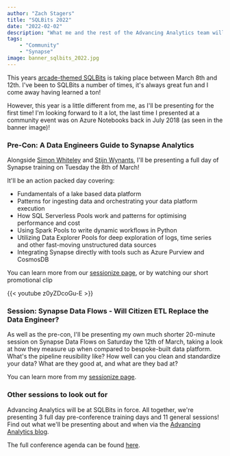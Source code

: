 ```yaml
---
author: "Zach Stagers"
title: "SQLBits 2022"
date: "2022-02-02"
description: "What me and the rest of the Advancing Analytics team will be up to at SQLBits 2022."
tags: 
    - "Community"
    - "Synapse"
image: banner_sqlbits_2022.jpg
---
```


This years [arcade-themed SQLBits](https://arcade.sqlbits.com/) is taking place between March 8th and 12th. I've been to SQLBits a number of times, it's always great fun and I come away having learned a ton!

However, this year is a little different from me, as I'll be presenting for the first time! I'm looking forward to it a lot, the last time I presented at a community event was on Azure Notebooks back in July 2018 (as seen in the banner image)!

### Pre-Con: A Data Engineers Guide to Synapse Analytics

Alongside [Simon Whiteley](https://twitter.com/MrSiWhiteley) and [Stijn Wynants](https://twitter.com/SQLStijn), I'll be presenting a full day of Synapse training on Tuesday the 8th of March!

It'll be an action packed day covering:

* Fundamentals of a lake based data platform
* Patterns for ingesting data and orchestrating your data platform execution
* How SQL Serverless Pools work and patterns for optimising performance and cost
* Using Spark Pools to write dynamic workflows in Python
* Utilizing Data Explorer Pools for deep exploration of logs, time series and other fast-moving unstructured data sources
* Integrating Synapse directly with tools such as Azure Purview and CosmosDB

You can learn more from our [sessionize page](https://sessionize.com/s/zach-stagers/a_data_engineers_guide_to_azure_syn/47796), or by watching our short promotional clip

{{< youtube z0yZDcoGu-E >}}


### Session: Synapse Data Flows - Will Citizen ETL Replace the Data Engineer?

As well as the pre-con, I'll be presenting my own much shorter 20-minute session on Synapse Data Flows on Saturday the 12th of March, taking a look at how they measure up when compared to bespoke-built data platform. What's the pipeline reusibility like? How well can you clean and standardize your data? What are they good at, and what are they bad at?

You can learn more from my [sessionize page](https://sessionize.com/s/zach-stagers/synapse_data_flows_-_will_citizen_e/47797).

### Other sessions to look out for

Advancing Analytics will be at SQLBits in force. All together, we're presenting 3 full day pre-conference training days and 11 general sessions! Find out what we'll be presenting about and when via the [Advancing Analytics blog](https://www.advancinganalytics.co.uk/blog/2022/2/2/advancing-analytics-at-sqlbits-2022).

The full conference agenda can be found [here](https://arcade.sqlbits.com/sessions/).